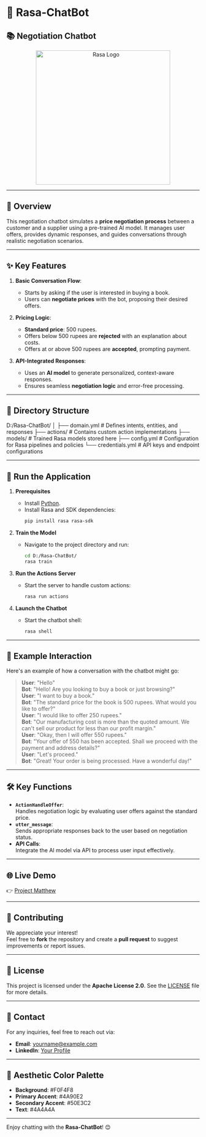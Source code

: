 # 🤖 **Rasa-ChatBot**  
## 📚 **Negotiation Chatbot**  

<p align="center">
  <img src="https://github.com/user-attachments/assets/31d58b18-c1ca-4888-ae6f-56a33b36fcdf" alt="Rasa Logo" width="350"/>
</p>  

---

## 📝 **Overview**  
This negotiation chatbot simulates a **price negotiation process** between a customer and a supplier using a pre-trained AI model. It manages user offers, provides dynamic responses, and guides conversations through realistic negotiation scenarios.

---

## ✨ **Key Features**  
1. **Basic Conversation Flow**:  
   - Starts by asking if the user is interested in buying a book.
   - Users can **negotiate prices** with the bot, proposing their desired offers.  

2. **Pricing Logic**:  
   - **Standard price**: 500 rupees.  
   - Offers below 500 rupees are **rejected** with an explanation about costs.
   - Offers at or above 500 rupees are **accepted**, prompting payment.

3. **API-Integrated Responses**:  
   - Uses an **AI model** to generate personalized, context-aware responses.  
   - Ensures seamless **negotiation logic** and error-free processing.  

---

## 📂 **Directory Structure**  
D:/Rasa-ChatBot/
│
├── domain.yml         # Defines intents, entities, and responses
├── actions/           # Contains custom action implementations
├── models/            # Trained Rasa models stored here
├── config.yml         # Configuration for Rasa pipelines and policies
└── credentials.yml    # API keys and endpoint configurations

---

## 🚀 **Run the Application**  

1. **Prerequisites**  
   - Install [Python](https://www.python.org/downloads/).  
   - Install Rasa and SDK dependencies:  
     ```bash
     pip install rasa rasa-sdk
     ```

2. **Train the Model**  
   - Navigate to the project directory and run:  
     ```bash
     cd D:/Rasa-ChatBot/
     rasa train
     ```

3. **Run the Actions Server**  
   - Start the server to handle custom actions:  
     ```bash
     rasa run actions
     ```

4. **Launch the Chatbot**  
   - Start the chatbot shell:  
     ```bash
     rasa shell
     ```

---

## 💬 **Example Interaction**  
Here's an example of how a conversation with the chatbot might go:

> **User**: "Hello"  
> **Bot**: "Hello! Are you looking to buy a book or just browsing?"  
> **User**: "I want to buy a book."  
> **Bot**: "The standard price for the book is 500 rupees. What would you like to offer?"  
> **User**: "I would like to offer 250 rupees."  
> **Bot**: "Our manufacturing cost is more than the quoted amount. We can't sell our product for less than our profit margin."  
> **User**: "Okay, then I will offer 550 rupees."  
> **Bot**: "Your offer of 550 has been accepted. Shall we proceed with the payment and address details?"  
> **User**: "Let's proceed."  
> **Bot**: "Great! Your order is being processed. Have a wonderful day!"


---

## 🛠️ **Key Functions**  
- **`ActionHandleOffer`**:  
  Handles negotiation logic by evaluating user offers against the standard price.  
- **`utter_message`**:  
  Sends appropriate responses back to the user based on negotiation status.  
- **API Calls**:  
  Integrate the AI model via API to process user input effectively.

---

## 🌐 **Live Demo**  
👉 [Project Matthew](https://projectmatthew-hemanthallugunti.streamlit.app)  

---

## 🤝 **Contributing**  
We appreciate your interest!  
Feel free to **fork** the repository and create a **pull request** to suggest improvements or report issues.

---

## 📄 **License**  
This project is licensed under the **Apache License 2.0**. See the [LICENSE](LICENSE) file for more details.

---

## 📧 **Contact**  
For any inquiries, feel free to reach out via:  
- **Email**: yourname@example.com  
- **LinkedIn**: [Your Profile](https://www.linkedin.com/in/your-profile)

---

## 🎨 **Aesthetic Color Palette**  
- **Background**: #F0F4F8  
- **Primary Accent**: #4A90E2  
- **Secondary Accent**: #50E3C2  
- **Text**: #4A4A4A  

---

Enjoy chatting with the **Rasa-ChatBot**! 😊


